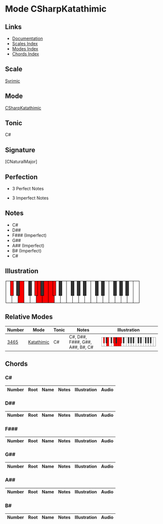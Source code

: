 # Mode CSharpKatathimic

## Links

- [Documentation](index.md)
- [Scales Index](Scales.md)
- [Modes Index](Modes.md)
- [Chords Index](Chords.md)

## Scale

[Syrimic](ScaleSyrimic.md)

## Mode

[CSharpKatathimic](ModeCSharpKatathimic.md)

## Tonic

C#

## Signature

[CNaturalMajor]

## Perfection

 - 3 Perfect Notes

 - 3 Imperfect Notes

## Notes

- C#
- D##
- F### (Imperfect)
- G##
- A## (Imperfect)
- B# (Imperfect)
- C#

## Illustration

![CSharpKatathimic](ModeCSharpKatathimic.png)

## Relative Modes

| Number | Mode | Tonic | Notes | Illustration |
|--------|------|-------|-------|--------------|
| [3465](https://ianring.com/musictheory/scales/3465) | [Katathimic](ModeKatathimic.md) | C# | C#, D##, F###, G##, A##, B#, C# | ![CSharpKatathimic](ModeCSharpKatathimic.png) |

## Chords

### C#

| Number | Root | Name | Notes | Illustration | Audio |
|--------|------|------|-------|--------------|-------|

### D##

| Number | Root | Name | Notes | Illustration | Audio |
|--------|------|------|-------|--------------|-------|

### F###

| Number | Root | Name | Notes | Illustration | Audio |
|--------|------|------|-------|--------------|-------|

### G##

| Number | Root | Name | Notes | Illustration | Audio |
|--------|------|------|-------|--------------|-------|

### A##

| Number | Root | Name | Notes | Illustration | Audio |
|--------|------|------|-------|--------------|-------|

### B#

| Number | Root | Name | Notes | Illustration | Audio |
|--------|------|------|-------|--------------|-------|

